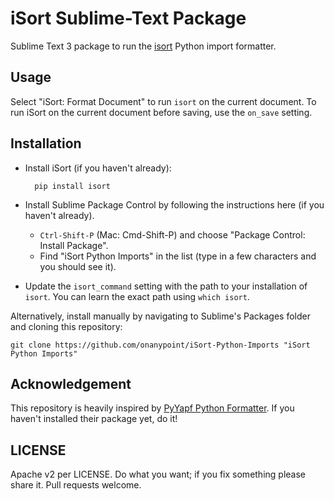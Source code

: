 # iSort Sublime-Text Package

Sublime Text 3 package to run the [isort](https://github.com/timothycrosley/isort) Python import formatter.

## Usage

Select "iSort: Format Document" to run ```isort``` on the current document. To run iSort on the current document before saving, use the ```on_save``` setting.

## Installation

* Install iSort (if you haven't already):

        pip install isort

* Install Sublime Package Control by following the instructions here (if you haven't already).

    * ```Ctrl-Shift-P``` (Mac: Cmd-Shift-P) and choose "Package Control: Install Package".
    *  Find "iSort Python Imports" in the list (type in a few characters and you should see it).

* Update the ```isort_command``` setting with the path to your installation of ```isort```. You can learn the exact path using ```which isort```.

Alternatively, install manually by navigating to Sublime's Packages folder and cloning this repository:

    git clone https://github.com/onanypoint/iSort-Python-Imports "iSort Python Imports"

## Acknowledgement

This repository is heavily inspired by [PyYapf Python Formatter](https://github.com/jason-kane/PyYapf). If you haven't installed their package yet, do it!

## LICENSE

Apache v2 per LICENSE. Do what you want; if you fix something please share it. Pull requests welcome.
